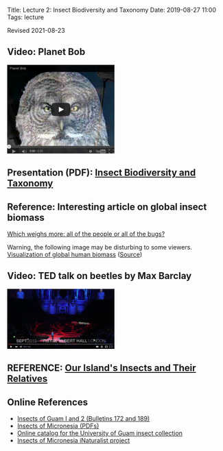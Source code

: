 Title: Lecture 2: Insect Biodiversity and Taxonomy
Date: 2019-08-27 11:00
Tags: lecture

Revised 2021-08-23

## Video: Planet Bob
[![Planet Bob](/images/PlanetBob.png)](https://www.youtube.com/watch?feature=player_embedded&v=mwuASmP7TfU)

## Presentation (PDF): [Insect Biodiversity and Taxonomy](/pdfs/nomenclature.pdf)

## Reference: Interesting article on global insect biomass
[Which weighs more: all of the people or all of the bugs?](https://fivethirtyeight.com/features/the-bugs-of-the-world-could-squish-us-all/)

Warning, the following image may be disturbing to some viewers.  
[Visualization of global human biomass](/images/human_goo.jpg) ([Source](https://futurism.com/disturbing-simulation-shows-what-would-happen-if-you-blended-up-every-living-human))

## Video: TED talk on beetles by Max Barclay
[![VIDEO: Max Barclay talks about beetles](/images/MaxBarclay.png)](https://youtu.be/ZGcu8WwheUU)

## REFERENCE: [Our Island's Insects and Their Relatives](/pdfs/InsectBiology.pdf)

## Online References
* [Insects of Guam I and 2 (Bulletins 172 and 189)](http://hbs.bishopmuseum.org/pubs-online/bpbm-bulletins.html)
* [Insects of Micronesia (PDFs)](http://hbs.bishopmuseum.org/pubs-online/iom.html)
* [Online catalog for the University of Guam insect collection](https://scan-bugs.org/portal/collections/misc/collprofiles.php?collid=180)
* [Insects of Micronesia iNaturalist project](https://www.inaturalist.org/projects/insects-of-micronesia)
